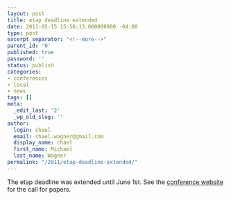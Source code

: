 ```yaml
---
layout: post
title: etap deadline extended
date: 2011-05-15 15:56:13.000000000 -04:00
type: post
excerpt_separator: "<!--more-->"
parent_id: '0'
published: true
password: ''
status: publish
categories:
- conferences
- local
- news
tags: []
meta:
  _edit_last: '2'
  _wp_old_slug: ''
author:
  login: chael
  email: chael.wagner@gmail.com
  display_name: chael
  first_name: Michael
  last_name: Wagner
permalink: "/2011/etap-deadline-extended/"
---
```

The etap deadline was extended until June 1st. See the [conference website](http://prosodylab.org/etap) for the call for papers.


